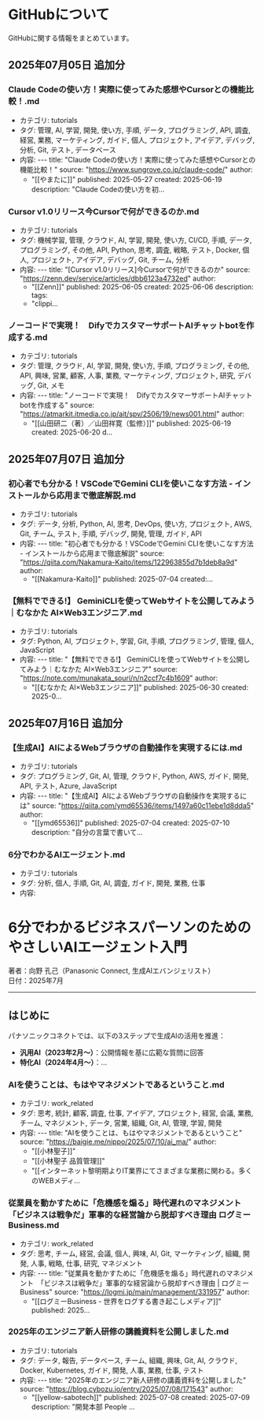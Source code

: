 # GitHubについて

GitHubに関する情報をまとめています。


## 2025年07月05日 追加分

### Claude Codeの使い方！実際に使ってみた感想やCursorとの機能比較！.md
- カテゴリ: tutorials
- タグ: 管理, AI, 学習, 開発, 使い方, 手順, データ, プログラミング, API, 調査, 経営, 業務, マーケティング, ガイド, 個人, プロジェクト, アイデア, デバッグ, 分析, Git, テスト, データベース
- 内容: ---
title: "Claude Codeの使い方！実際に使ってみた感想やCursorとの機能比較！"
source: "https://www.sungrove.co.jp/claude-code/"
author:
  - "[[やまたに]]"
published: 2025-05-27
created: 2025-06-19
description: "Claude Codeの使い方を初...

### Cursor v1.0リリース今Cursorで何ができるのか.md
- カテゴリ: tutorials
- タグ: 機械学習, 管理, クラウド, AI, 学習, 開発, 使い方, CI/CD, 手順, データ, プログラミング, その他, API, Python, 思考, 調査, 戦略, テスト, Docker, 個人, プロジェクト, アイデア, デバッグ, Git, チーム, 分析
- 内容: ---
title: "[Cursor v1.0リリース]今Cursorで何ができるのか"
source: "https://zenn.dev/service/articles/dbb6123a4732ed"
author:
  - "[[Zenn]]"
published: 2025-06-05
created: 2025-06-06
description:
tags:
  - "clippi...

### ノーコードで実現！　DifyでカスタマーサポートAIチャットbotを作成する.md
- カテゴリ: tutorials
- タグ: 管理, クラウド, AI, 学習, 開発, 使い方, 手順, プログラミング, その他, API, 興味, 営業, 顧客, 人事, 業務, マーケティング, プロジェクト, 研究, デバッグ, Git, メモ
- 内容: ---
title: "ノーコードで実現！　DifyでカスタマーサポートAIチャットbotを作成する"
source: "https://atmarkit.itmedia.co.jp/ait/spv/2506/19/news001.html"
author:
  - "[[山田研二（著）／山田祥寛（監修）]]"
published: 2025-06-19
created: 2025-06-20
d...



## 2025年07月07日 追加分

### 初心者でも分かる！VSCodeでGemini CLIを使いこなす方法 - インストールから応用まで徹底解説.md
- カテゴリ: tutorials
- タグ: データ, 分析, Python, AI, 思考, DevOps, 使い方, プロジェクト, AWS, Git, チーム, テスト, 手順, デバッグ, 開発, 管理, ガイド, API
- 内容: ---
title: "初心者でも分かる！VSCodeでGemini CLIを使いこなす方法 - インストールから応用まで徹底解説"
source: "https://qiita.com/Nakamura-Kaito/items/122963855d7b1deb8a9d"
author:
  - "[[Nakamura-Kaito]]"
published: 2025-07-04
created:...

### 【無料でできる!】 GeminiCLIを使ってWebサイトを公開してみよう｜むなかた AI×Web3エンジニア.md
- カテゴリ: tutorials
- タグ: Python, AI, プロジェクト, 学習, Git, 手順, プログラミング, 管理, 個人, JavaScript
- 内容: ---
title: "【無料でできる!】 GeminiCLIを使ってWebサイトを公開してみよう｜むなかた AI×Web3エンジニア"
source: "https://note.com/munakata_souri/n/n2ccf7c4b1609"
author:
  - "[[むなかた AI×Web3エンジニア]]"
published: 2025-06-30
created: 2025-0...



## 2025年07月16日 追加分

### 【生成AI】AIによるWebブラウザの自動操作を実現するには.md
- カテゴリ: tutorials
- タグ: プログラミング, Git, AI, 管理, クラウド, Python, AWS, ガイド, 開発, API, テスト, Azure, JavaScript
- 内容: ---
title: "【生成AI】AIによるWebブラウザの自動操作を実現するには"
source: "https://qiita.com/ymd65536/items/1497a60c11ebe1d8dda5"
author:
  - "[[ymd65536]]"
published: 2025-07-04
created: 2025-07-10
description: "自分の言葉で書いて...

### 6分でわかるAIエージェント.md
- カテゴリ: tutorials
- タグ: 分析, 個人, 手順, Git, AI, 調査, ガイド, 開発, 業務, 仕事
- 内容: 
# 6分でわかるビジネスパーソンのための やさしいAIエージェント入門
著者：向野 孔己（Panasonic Connect, 生成AIエバンジェリスト）  
日付：2025年7月

---

## はじめに

パナソニックコネクトでは、以下の3ステップで生成AIの活用を推進：

- **汎用AI（2023年2月〜）**：公開情報を基に広範な質問に回答
- **特化AI（2024年4月〜）**：...

### AIを使うことは、もはやマネジメントであるということ.md
- カテゴリ: work_related
- タグ: 思考, 統計, 顧客, 調査, 仕事, アイデア, プロジェクト, 経営, 会議, 業務, チーム, マネジメント, データ, 営業, 組織, Git, AI, 管理, 学習, 開発
- 内容: ---
title: "AIを使うことは、もはやマネジメントであるということ"
source: "https://baigie.me/nippo/2025/07/10/ai_ma/"
author:
  - "[[小林聖子]]"
  - "[[小林聖子                    品質管理]]"
  - "[[インターネット黎明期よりIT業界にてさまざまな業務に関わる。多くのWEBメディ...

### 従業員を動かすために「危機感を煽る」時代遅れのマネジメント　「ビジネスは戦争だ」軍事的な経営論から脱却すべき理由  ログミーBusiness.md
- カテゴリ: work_related
- タグ: 思考, チーム, 経営, 会議, 個人, 興味, AI, Git, マーケティング, 組織, 開発, 人事, 戦略, 仕事, 研究, マネジメント
- 内容: ---
title: "従業員を動かすために「危機感を煽る」時代遅れのマネジメント　「ビジネスは戦争だ」軍事的な経営論から脱却すべき理由 | ログミーBusiness"
source: "https://logmi.jp/main/management/331957"
author:
  - "[[ログミーBusiness - 世界をログする書き起こしメディア]]"
published: 2025...

### 2025年のエンジニア新人研修の講義資料を公開しました.md
- カテゴリ: tutorials
- タグ: データ, 報告, データベース, チーム, 組織, 興味, Git, AI, クラウド, Docker, Kubernetes, ガイド, 開発, 人事, 業務, 仕事, テスト
- 内容: ---
title: "2025年のエンジニア新人研修の講義資料を公開しました"
source: "https://blog.cybozu.io/entry/2025/07/08/171543"
author:
  - "[[yellow-sabotech]]"
published: 2025-07-08
created: 2025-07-09
description: "開発本部 People ...

